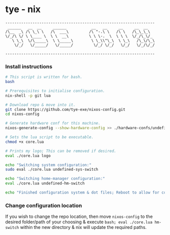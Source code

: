 # tye - nix
```
------------------------------------------------------------------
 ______   __  __     ______           __   __     __     __  __
/\__  _\ /\ \_\ \   /\  ___\         /\ "-.\ \   /\ \   /\_\_\_\
\/_/\ \/ \ \____ \  \ \  __\         \ \ \-.  \  \ \ \  \/_/\_\/_
   \ \_\  \/\_____\  \ \_____\        \ \_\\"\_\  \ \_\   /\_\/\_\
    \/_/   \/_____/   \/_____/         \/_/ \/_/   \/_/   \/_/\/_/

------------------------------------------------------------------
```

### Install instructions
```bash
# This script is written for bash.
bash

# Prerequisites to initialise configuration.
nix-shell -p git lua

# Download repo & move into it.
git clone https://github.com/tye-exe/nixos-config.git
cd nixos-config

# Generate hardware conf for this machine.
nixos-generate-config --show-hardware-config >> ./hardware-confs/undefined.nix

# Sets the lua script to be executable.
chmod +x core.lua 

# Prints my logo; This can be removed if desired.
eval ./core.lua logo

echo "Switching system configuration:"
sudo eval ./core.lua undefined-sys-switch

echo "Switching home-manager configuration:"
eval ./core.lua undefined-hm-switch

echo "Finished configuration system & dot files; Reboot to allow for configuration to take full effect."
```

### Change configuration location
If you wish to change the repo location, then move `nixos-config` to the desired folder/path of your
choosing & execute `bash; eval ./core.lua hm-switch` within the new directory & nix will update the
required paths.
